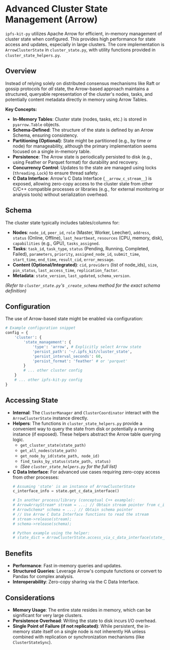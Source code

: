 # Advanced Cluster State Management (Arrow)

`ipfs-kit-py` utilizes Apache Arrow for efficient, in-memory management of cluster state when configured. This provides high performance for state access and updates, especially in large clusters. The core implementation is `ArrowClusterState` in `cluster_state.py`, with utility functions provided in `cluster_state_helpers.py`.

## Overview

Instead of relying solely on distributed consensus mechanisms like Raft or gossip protocols for *all* state, the Arrow-based approach maintains a structured, queryable representation of the cluster's nodes, tasks, and potentially content metadata directly in memory using Arrow Tables.

**Key Concepts:**

*   **In-Memory Tables**: Cluster state (nodes, tasks, etc.) is stored in `pyarrow.Table` objects.
*   **Schema-Defined**: The structure of the state is defined by an Arrow Schema, ensuring consistency.
*   **Partitioning (Optional)**: State might be partitioned (e.g., by time or node) for manageability, although the primary implementation seems focused on a single in-memory table.
*   **Persistence**: The Arrow state is periodically persisted to disk (e.g., using Feather or Parquet format) for durability and recovery.
*   **Concurrency Control**: Updates to the state are managed using locks (`threading.Lock`) to ensure thread safety.
*   **C Data Interface**: Arrow's C Data Interface (`__arrow_c_stream__`) is exposed, allowing zero-copy access to the cluster state from other C/C++ compatible processes or libraries (e.g., for external monitoring or analysis tools) without serialization overhead.

## Schema

The cluster state typically includes tables/columns for:

*   **Nodes**: `node_id`, `peer_id`, `role` (Master, Worker, Leecher), `address`, `status` (Online, Offline), `last_heartbeat`, `resources` (CPU, memory, disk), `capabilities` (e.g., GPU), `tasks_assigned`.
*   **Tasks**: `task_id`, `task_type`, `status` (Pending, Running, Completed, Failed), `parameters`, `priority`, `assigned_node_id`, `submit_time`, `start_time`, `end_time`, `result_cid`, `error_message`.
*   **Content (Optional/Integrated)**: `cid`, `providers` (list of node_ids), `size`, `pin_status`, `last_access_time`, `replication_factor`.
*   **Metadata**: `state_version`, `last_updated`, `schema_version`.

*(Refer to `cluster_state.py`'s `_create_schema` method for the exact schema definition)*

## Configuration

The use of Arrow-based state might be enabled via configuration:

```python
# Example configuration snippet
config = {
    'cluster': {
        'state_management': {
            'type': 'arrow', # Explicitly select Arrow state
            'persist_path': '~/.ipfs_kit/cluster_state',
            'persist_interval_seconds': 60,
            'persist_format': 'feather' # or 'parquet'
        }
        # ... other cluster config
    }
    # ... other ipfs-kit-py config
}
```

## Accessing State

*   **Internal**: The `ClusterManager` and `ClusterCoordinator` interact with the `ArrowClusterState` instance directly.
*   **Helpers**: The functions in `cluster_state_helpers.py` provide a convenient way to query the state from disk or potentially a running instance (if exposed). These helpers abstract the Arrow table querying logic.
    *   `get_cluster_state(state_path)`
    *   `get_all_nodes(state_path)`
    *   `get_node_by_id(state_path, node_id)`
    *   `find_tasks_by_status(state_path, status)`
    *   *(See `cluster_state_helpers.py` for the full list)*
*   **C Data Interface**: For advanced use cases requiring zero-copy access from other processes:
    ```python
    # Assuming 'state' is an instance of ArrowClusterState
    c_interface_info = state.get_c_data_interface()

    # In another process/library (conceptual C++ example):
    # ArrowArrayStream* stream = ...; // Obtain stream pointer from c_interface_info
    # ArrowSchema* schema = ...; // Obtain schema pointer
    # // Use Arrow C Data Interface functions to read the stream
    # stream->release(stream);
    # schema->release(schema);

    # Python example using the helper:
    # state_dict = ArrowClusterState.access_via_c_data_interface(state_path)
    ```

## Benefits

*   **Performance**: Fast in-memory queries and updates.
*   **Structured Queries**: Leverage Arrow's compute functions or convert to Pandas for complex analysis.
*   **Interoperability**: Zero-copy sharing via the C Data Interface.

## Considerations

*   **Memory Usage**: The entire state resides in memory, which can be significant for very large clusters.
*   **Persistence Overhead**: Writing the state to disk incurs I/O overhead.
*   **Single Point of Failure (if not replicated)**: While persistent, the in-memory state itself on a single node is not inherently HA unless combined with replication or synchronization mechanisms (like `ClusterStateSync`).
